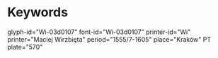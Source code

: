 # Keywords
glyph-id="Wi-03d0107"
font-id="Wi-03d0107"
printer-id="Wi"
printer="Maciej Wirzbięta"
period="1555/7-1605"
place="Kraków"
PT plate="570"
